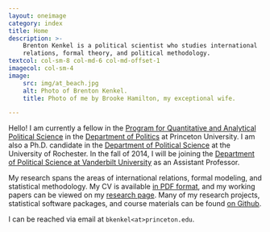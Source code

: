 ```yaml
---
layout: oneimage
category: index
title: Home
description: >-
    Brenton Kenkel is a political scientist who studies international
    relations, formal theory, and political methodology.
textcol: col-sm-8 col-md-6 col-md-offset-1
imagecol: col-sm-4
image:
    src: img/at_beach.jpg
    alt: Photo of Brenton Kenkel.
    title: Photo of me by Brooke Hamilton, my exceptional wife.

---
```


Hello!  I am currently a fellow in the
[Program for Quantitative and Analytical Political Science](http://q-aps.princeton.edu)
in the [Department of Politics](http://www.princeton.edu/politics) at
Princeton University.  I am also a Ph.D. candidate in the
[Department of Political Science](http://www.rochester.edu/college/psc) at the
University of Rochester.  In the fall of 2014, I will be joining the
[Department of Political Science at Vanderbilt University](http://www.vanderbilt.edu/political-science)
as an Assistant Professor.

My research spans the areas of international relations, formal modeling, and
statistical methodology.  My CV is available
[in PDF format](data/kenkel_cv.pdf), and my working papers can be viewed on my
[research page](research.html).  Many of my research projects, statistical
software packages, and course materials can be found
[on Github](https://github.com/brentonk).

I can be reached via email at `bkenkel<at>princeton.edu`.

